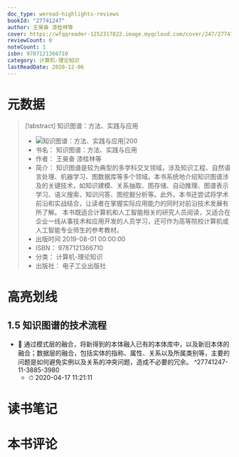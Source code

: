 ```yaml
---
doc_type: weread-highlights-reviews
bookId: "27741247"
author: 王昊奋 漆桂林等
cover: https://wfqqreader-1252317822.image.myqcloud.com/cover/247/27741247/t7_27741247.jpg
reviewCount: 0
noteCount: 1
isbn: 9787121366710
category: 计算机-理论知识
lastReadDate: 2020-12-06
---
```

# 元数据
> [!abstract] 知识图谱：方法、实践与应用
> - ![ 知识图谱：方法、实践与应用|200](https://wfqqreader-1252317822.image.myqcloud.com/cover/247/27741247/t7_27741247.jpg)
> - 书名： 知识图谱：方法、实践与应用
> - 作者： 王昊奋 漆桂林等
> - 简介： 知识图谱是较为典型的多学科交叉领域，涉及知识工程、自然语言处理、机器学习、图数据库等多个领域。本书系统地介绍知识图谱涉及的关键技术，如知识建模、关系抽取、图存储、自动推理、图谱表示学习、语义搜索、知识问答、图挖掘分析等。此外，本书还尝试将学术前沿和实战结合，让读者在掌握实际应用能力的同时对前沿技术发展有所了解。 本书既适合计算机和人工智能相关的研究人员阅读，又适合在企业一线从事技术和应用开发的人员学习，还可作为高等院校计算机或人工智能专业师生的参考教材。
> - 出版时间 2019-08-01 00:00:00
> - ISBN： 9787121366710
> - 分类： 计算机-理论知识
> - 出版社： 电子工业出版社

# 高亮划线

## 1.5 知识图谱的技术流程


- 📌 通过模式层的融合，将新得到的本体融入已有的本体库中，以及新旧本体的融合；数据层的融合，包括实体的指称、属性、关系以及所属类别等，主要的问题是如何避免实例以及关系的冲突问题，造成不必要的冗余。 ^27741247-11-3885-3980
    - ⏱ 2020-04-17 11:21:11 
# 读书笔记

# 本书评论
